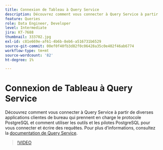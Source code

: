 ```yaml
---
title: Connexion de Tableau à Query Service
description: Découvrez comment vous connecter à Query Service à partir de diverses applications clientes de bureau qui prennent en charge le protocole PostgreSQL et comment utiliser les outils et les pilotes PostgreSQL pour vous connecter et écrire des requêtes.
feature: Queries
role: Data Engineer, Developer
level: Intermediate
jira: KT-7688
thumbnail: 333702.jpg
exl-id: c81e669e-af61-4b6b-8eb6-a516731b6529
source-git-commit: 00ef0f40fb3d82f0c06428a35c0e402f46ab6774
workflow-type: tm+mt
source-wordcount: '82'
ht-degree: 1%

---
```


# Connexion de Tableau à Query Service

Découvrez comment vous connecter à Query Service à partir de diverses applications clientes de bureau qui prennent en charge le protocole PostgreSQL et comment utiliser les outils et les pilotes PostgreSQL pour vous connecter et écrire des requêtes. Pour plus d’informations, consultez la [documentation de Query Service](https://experienceleague.adobe.com/docs/experience-platform/query/home.html?lang=fr).

>[!VIDEO](https://video.tv.adobe.com/v/333702?learn=on)
